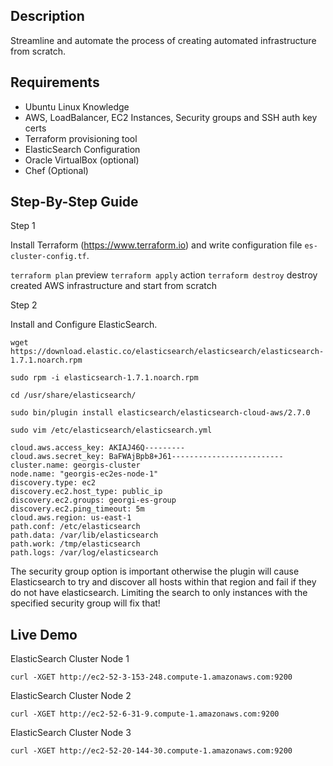 ## Description ##
Streamline and automate the process of creating automated infrastructure from scratch. 

## Requirements ##
 
* Ubuntu Linux Knowledge
* AWS, LoadBalancer, EC2 Instances, Security groups and SSH auth key certs
* Terraform provisioning tool
* ElasticSearch Configuration
* Oracle VirtualBox (optional)
* Chef (Optional)

## Step-By-Step Guide ##
Step 1

Install Terraform (https://www.terraform.io) and write configuration file `es-cluster-config.tf`.  

`terraform plan`
preview
`terraform apply`
action
`terraform destroy` 
destroy created AWS infrastructure and start from scratch

Step 2

Install and Configure ElasticSearch. 

`wget https://download.elastic.co/elasticsearch/elasticsearch/elasticsearch-1.7.1.noarch.rpm`

`sudo rpm -i elasticsearch-1.7.1.noarch.rpm`

`cd /usr/share/elasticsearch/`

`sudo bin/plugin install elasticsearch/elasticsearch-cloud-aws/2.7.0`

`sudo vim /etc/elasticsearch/elasticsearch.yml`

    cloud.aws.access_key: AKIAJ46Q---------
    cloud.aws.secret_key: BaFWAjBpb8+J61-------------------------
    cluster.name: georgis-cluster
    node.name: "georgis-ec2es-node-1"
    discovery.type: ec2
    discovery.ec2.host_type: public_ip
    discovery.ec2.groups: georgi-es-group
    discovery.ec2.ping_timeout: 5m
    cloud.aws.region: us-east-1
    path.conf: /etc/elasticsearch
    path.data: /var/lib/elasticsearch
    path.work: /tmp/elasticsearch
    path.logs: /var/log/elasticsearch
    
The security group option is important otherwise the plugin will cause Elasticsearch to try and discover all hosts within that region and fail if they do not have elasticsearch. Limiting the search to only instances with the specified security group will fix that! 


## Live Demo  ##

ElasticSearch Cluster Node 1

`curl -XGET http://ec2-52-3-153-248.compute-1.amazonaws.com:9200`

ElasticSearch Cluster Node 2

`curl -XGET http://ec2-52-6-31-9.compute-1.amazonaws.com:9200`

ElasticSearch Cluster Node 3

`curl -XGET http://ec2-52-20-144-30.compute-1.amazonaws.com:9200`



